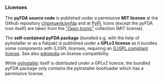 ### Licenses ###
The **pyFDA source code** is published under a permissive **MIT license** at the Github repository
[chipmuenk/pyfda](https://github.com/chipmuenk/pyfda) and at [PyPI](https://pypi.org/project/pyfda/), 
Icons (except the pyFDA icon itself) are taken from the ["Open Iconic"](https://useiconic.com/open/) collection 
(MIT license).

The **self-contained pyFDA package** (bundled e.g. with the help of pyInstaller or as a flatpak) is published under a **GPLv3 license** 
as it bundles some components with (L)GPL licenses, requiring an 
[(L)GPL compliant license](https://velovix.github.io/post/lgpl-gpl-license-compliance-with-pyinstaller/). 
See also [wikipedia](https://en.wikipedia.org/wiki/License_compatibility) on license compatibility.

While [pyInstaller](https://www.pyinstaller.org/) itself is distributed under a GPLv2 licence, 
the bundled pyFDA package only contains the pyInstaller bootloader which has a permissive license.


